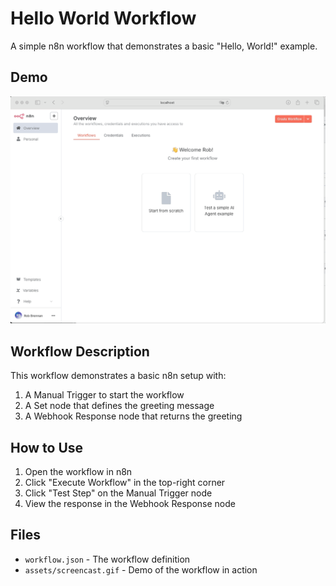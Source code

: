 # Hello World Workflow

A simple n8n workflow that demonstrates a basic "Hello, World!" example.

## Demo

![Hello World Workflow Demo](assets/screencast.gif)

## Workflow Description

This workflow demonstrates a basic n8n setup with:
1. A Manual Trigger to start the workflow
2. A Set node that defines the greeting message
3. A Webhook Response node that returns the greeting

## How to Use

1. Open the workflow in n8n
2. Click "Execute Workflow" in the top-right corner
3. Click "Test Step" on the Manual Trigger node
4. View the response in the Webhook Response node

## Files

- `workflow.json` - The workflow definition
- `assets/screencast.gif` - Demo of the workflow in action
